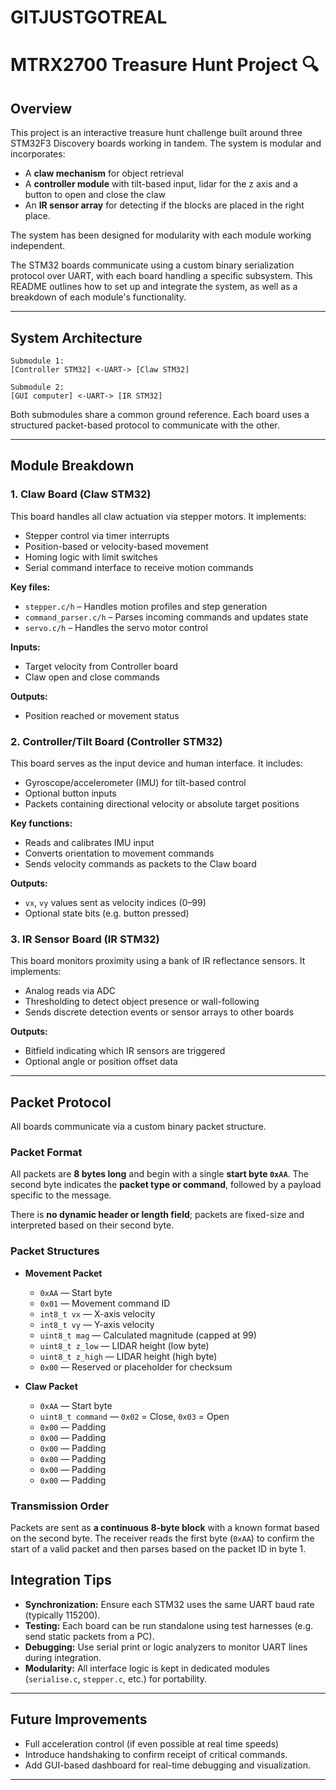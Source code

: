 # GITJUSTGOTREAL
# MTRX2700 Treasure Hunt Project 🔍

## Overview

This project is an interactive treasure hunt challenge built around three STM32F3 Discovery boards working in tandem. The system is modular and incorporates:
- A **claw mechanism** for object retrieval
- A **controller module** with tilt-based input, lidar for the z axis and a button to open and close the claw
- An **IR sensor array** for detecting if the blocks are placed in the right place.

The system has been designed for modularity with each module working independent.

The STM32 boards communicate using a custom binary serialization protocol over UART, with each board handling a specific subsystem. This README outlines how to set up and integrate the system, as well as a breakdown of each module's functionality.

---

## System Architecture

```
Submodule 1:
[Controller STM32] <-UART-> [Claw STM32]

Submodule 2:
[GUI computer] <-UART-> [IR STM32]
```


Both submodules share a common ground reference. Each board uses a structured packet-based protocol to communicate with the other.

---

## Module Breakdown

### 1. Claw Board (Claw STM32)
This board handles all claw actuation via stepper motors. It implements:
- Stepper control via timer interrupts
- Position-based or velocity-based movement
- Homing logic with limit switches
- Serial command interface to receive motion commands

**Key files:**
- `stepper.c/h` – Handles motion profiles and step generation
- `command_parser.c/h` – Parses incoming commands and updates state
- `servo.c/h` – Handles the servo motor control

**Inputs:**
- Target velocity from Controller board
- Claw open and close commands

**Outputs:**
- Position reached or movement status

### 2. Controller/Tilt Board (Controller STM32)
This board serves as the input device and human interface. It includes:
- Gyroscope/accelerometer (IMU) for tilt-based control
- Optional button inputs
- Packets containing directional velocity or absolute target positions

**Key functions:**
- Reads and calibrates IMU input
- Converts orientation to movement commands
- Sends velocity commands as packets to the Claw board

**Outputs:**
- `vx`, `vy` values sent as velocity indices (0–99)
- Optional state bits (e.g. button pressed)

### 3. IR Sensor Board (IR STM32)
This board monitors proximity using a bank of IR reflectance sensors. It implements:
- Analog reads via ADC
- Thresholding to detect object presence or wall-following
- Sends discrete detection events or sensor arrays to other boards

**Outputs:**
- Bitfield indicating which IR sensors are triggered
- Optional angle or position offset data

---

## Packet Protocol

All boards communicate via a custom binary packet structure.

### Packet Format

All packets are **8 bytes long** and begin with a single **start byte `0xAA`**. The second byte indicates the **packet type or command**, followed by a payload specific to the message.

There is **no dynamic header or length field**; packets are fixed-size and interpreted based on their second byte.

### Packet Structures

- **Movement Packet**
  - `0xAA` — Start byte
  - `0x01` — Movement command ID
  - `int8_t vx` — X-axis velocity
  - `int8_t vy` — Y-axis velocity
  - `uint8_t mag` — Calculated magnitude (capped at 99)
  - `uint8_t z_low` — LIDAR height (low byte)
  - `uint8_t z_high` — LIDAR height (high byte)
  - `0x00` — Reserved or placeholder for checksum

- **Claw Packet**
  - `0xAA` — Start byte
  - `uint8_t command` — `0x02` = Close, `0x03` = Open
  - `0x00` — Padding
  - `0x00` — Padding
  - `0x00` — Padding
  - `0x00` — Padding
  - `0x00` — Padding
  - `0x00` — Padding

### Transmission Order

Packets are sent as **a continuous 8-byte block** with a known format based on the second byte. The receiver reads the first byte (`0xAA`) to confirm the start of a valid packet and then parses based on the packet ID in byte 1.


## Integration Tips

- **Synchronization:** Ensure each STM32 uses the same UART baud rate (typically 115200).
- **Testing:** Each board can be run standalone using test harnesses (e.g. send static packets from a PC).
- **Debugging:** Use serial print or logic analyzers to monitor UART lines during integration.
- **Modularity:** All interface logic is kept in dedicated modules (`serialise.c`, `stepper.c`, etc.) for portability.

---

## Future Improvements

- Full acceleration control (if even possible at real time speeds)
- Introduce handshaking to confirm receipt of critical commands.
- Add GUI-based dashboard for real-time debugging and visualization.

---
